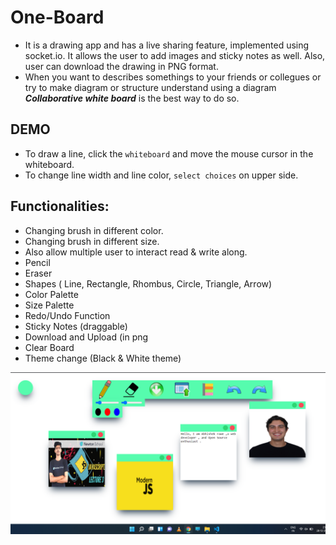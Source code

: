 # One-Board

- It is a drawing app and has a live sharing feature, implemented using socket.io. It allows the user to add images and sticky notes as well. Also, user can download the drawing in PNG format.
- When you want to describes somethings to your friends or collegues or try to make diagram or structure understand using a diagram **_Collaborative white board_** is the best way to do so.

## DEMO

- To draw a line, click the `whiteboard` and move the mouse cursor in the whiteboard.
- To change line width and line color, `select choices` on upper side.








## Functionalities:

- Changing brush in different color.
- Changing brush in different size.
- Also allow multiple user to interact read & write along.
- Pencil
- Eraser
- Shapes ( Line, Rectangle, Rhombus, Circle, Triangle, Arrow)
- Color Palette
- Size Palette
- Redo/Undo Function
- Sticky Notes (draggable)
- Download and Upload (in png
- Clear Board
- Theme change (Black & White theme)

![Demo-Gif](preview/openboard.png)


